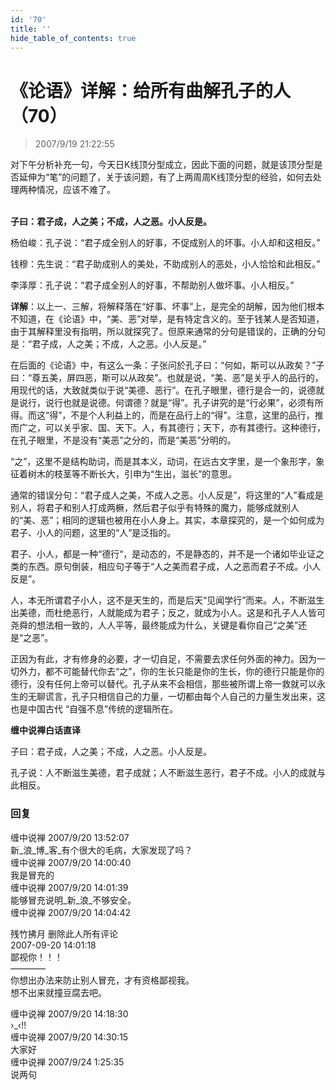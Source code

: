 ```yaml
---
id: '70'
title: ''
hide_table_of_contents: true
---
```


# 《论语》详解：给所有曲解孔子的人（70）

> 2007/9/19 21:22:55

<div style={{color: 'red', fontWeight: '500'}}>
对下午分析补充一句，今天日K线顶分型成立，因此下面的问题，就是该顶分型是否延伸为“笔”的问题了，关于该问题，有了上两周周K线顶分型的经验，如何去处理两种情况，应该不难了。
</div><br/>

**子曰：君子成，人之美；不成，人之恶。小人反是。**
 
杨伯峻：孔子说：“君子成全别人的好事，不促成别人的坏事。小人却和这相反。”

钱穆：先生说：“君子助成别人的美处，不助成别人的恶处，小人恰恰和此相反。”

李泽厚：孔子说：“君子成全别人的好事，不帮助别人做坏事。小人相反。”

**详解**：以上一、三解，将解释落在“好事、坏事”上，是完全的胡解，因为他们根本不知道，在《论语》中，“美、恶”对举，是有特定含义的。至于钱某人是否知道，由于其解释里没有指明，所以就探究了。但原来通常的分句是错误的，正确的分句是：“君子成，人之美；不成，人之恶。小人反是。”

在后面的《论语》中，有这么一条：子张问於孔子曰：“何如，斯可以从政矣？”子曰：“尊五美，屏四恶，斯可以从政矣”。也就是说，“美、恶”是关乎人的品行的，用现代的话，大致就类似于说“美德、恶行”。在孔子眼里，德行是合一的，说德就是说行，说行也就是说德。何谓德？就是“得”。孔子讲究的是“行必果”，必须有所得。而这“得”，不是个人利益上的，而是在品行上的“得”。注意，这里的品行，推而广之，可以关乎家、国、天下。人，有其德行；天下，亦有其德行。这种德行，在孔子眼里，不是没有“美恶”之分的，而是“美恶”分明的。

“之”，这里不是结构助词，而是其本义，动词，在远古文字里，是一个象形字，象征着树木的枝茎等不断长大，引申为“生出，滋长”的意思。

通常的错误分句：“君子成人之美，不成人之恶。小人反是”，将这里的“人”看成是别人，将君子和别人打成两橛，然后君子似乎有特殊的魔力，能够成就别人的“美、恶”；相同的逻辑也被用在小人身上。其实，本章探究的，是一个如何成为君子、小人的问题，这里的“人”是泛指的。

君子、小人，都是一种“德行“，是动态的，不是静态的，并不是一个诸如毕业证之类的东西。原句倒装，相应句子等于“人之美而君子成，人之恶而君子不成。小人反是”。

人，本无所谓君子小人，这不是天生的，而是后天“见闻学行”而来。人，不断滋生出美德，而杜绝恶行，人就能成为君子；反之，就成为小人。这是和孔子人人皆可尧舜的想法相一致的，人人平等，最终能成为什么，关键是看你自己“之美”还是“之恶”。

正因为有此，才有修身的必要，才一切自足，不需要去求任何外面的神力。因为一切外力，都不可能替代你去“之”，你的生长只能是你的生长，你的德行只能是你的德行，没有任何上帝可以替代。孔子从来不会相信，那些被所谓上帝一救就可以永生的无聊谎言，孔子只相信自己的力量，一切都由每个人自己的力量生发出来，这也是中国古代 “自强不息”传统的逻辑所在。

**缠中说禅白话直译**

子曰：君子成，人之美；不成，人之恶。小人反是。

孔子说：人不断滋生美德，君子成就；人不断滋生恶行，君子不成。小人的成就与此相反。

### 回复

<div class='blog-comment'>
<span class='blog-comment-chan'>缠中说禅</span> 2007/9/20 13:52:07<br/>
新_浪_博_客_有个很大的毛病，大家发现了吗？
</div>

<div class='blog-comment'>
<span class='blog-comment-chan'>缠中说禅</span> 2007/9/20 14:00:40<br/>
我是冒充的
</div>

<div class='blog-comment'>
<span class='blog-comment-chan'>缠中说禅</span> 2007/9/20 14:01:39<br/>
能够冒充说明_新_浪_不够安全。
</div>

<div class='blog-comment'>
<span class='blog-comment-chan'>缠中说禅</span> 2007/9/20 14:04:42<br/>

残竹拂月 删除此人所有评论 <br/>
2007-09-20 14:01:18 <br/>
鄙视你！！！<br/>
————<br/>
你想出办法来防止别人冒充，才有资格鄙视我。<br/>
想不出来就撞豆腐去吧。
</div>

<div class='blog-comment'>
<span class='blog-comment-chan'>缠中说禅</span> 2007/9/20 14:18:30<br/>
&rsaquo;_&lsaquo;!!
</div>

<div class='blog-comment'>
<span class='blog-comment-chan'>缠中说禅</span> 2007/9/20 14:30:15<br/>
大家好
</div>

<div class='blog-comment'>
<span class='blog-comment-chan'>缠中说禅</span> 2007/9/24 1:25:35<br/>
说两句
</div>
